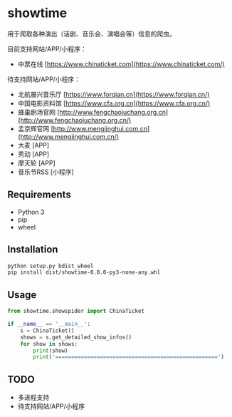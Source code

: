 # showtime

用于爬取各种演出（话剧、音乐会、演唱会等）信息的爬虫。

目前支持网站/APP/小程序：

- 中票在线 [https://www.chinaticket.com](https://www.chinaticket.com/)

待支持网站/APP/小程序：

- 北航晨兴音乐厅 [https://www.forqian.cn](https://www.forqian.cn/)
- 中国电影资料馆 [https://www.cfa.org.cn](https://www.cfa.org.cn/)
- 蜂巢剧场官网 [http://www.fengchaojuchang.org.cn](http://www.fengchaojuchang.org.cn/)
- 孟京辉官网 [http://www.mengjinghui.com.cn](http://www.mengjinghui.com.cn/)
- 大麦 [APP]
- 秀动 [APP]
- 摩天轮 [APP]
- 音乐节RSS [小程序]

## Requirements

- Python 3
- pip
- wheel

## Installation

```bash
python setup.py bdist_wheel
pip install dist/showtime-0.0.0-py3-none-any.whl
```

## Usage

```python
from showtime.showspider import ChinaTicket

if __name__ == '__main__':
    s = ChinaTicket()
    shows = s.get_detailed_show_infos()
    for show in shows:
        print(show)
        print('===================================================')
```

## TODO

- 多进程支持
- 待支持网站/APP/小程序